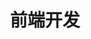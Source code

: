 ---
home: true
title: '前端开发'
description: ''
heroImage: /1.jpg
actionText: Get Start →
actionLink: /front/
features:
- title: 分享
  details: 不断分享，分享可以增加掌握度
- title: 学习
  details: 不断学习，学习扩展深度和广度
- title: 博客
  details: 通过文章分享好的内容和知识
---